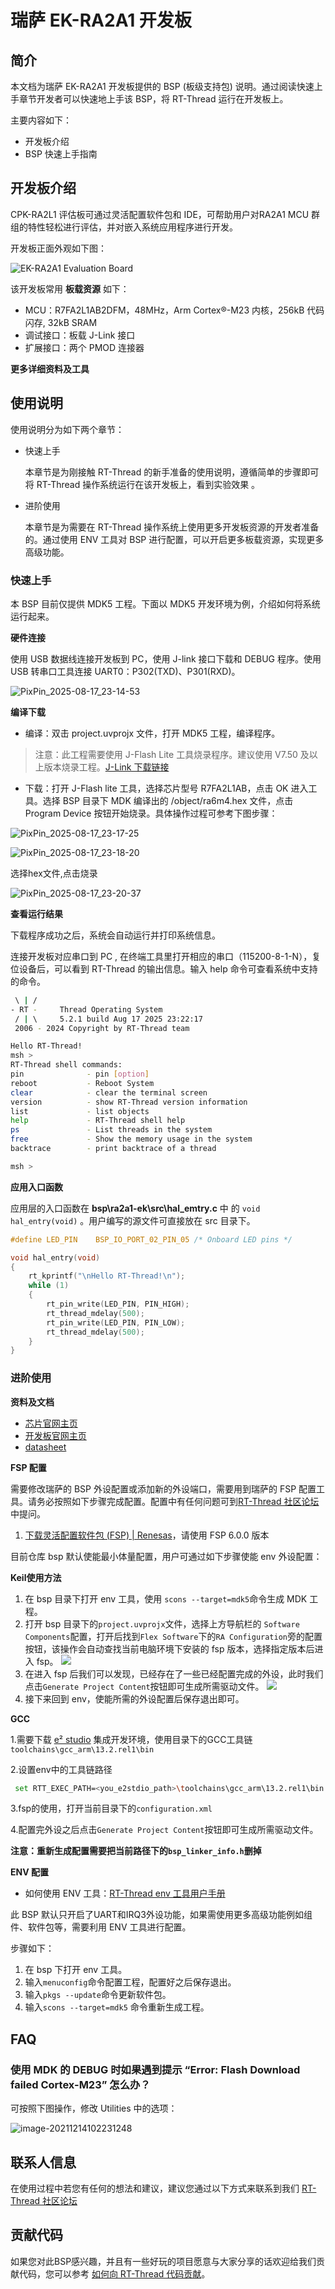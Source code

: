 # 瑞萨 EK-RA2A1 开发板

## 简介

本文档为瑞萨 EK-RA2A1 开发板提供的 BSP (板级支持包) 说明。通过阅读快速上手章节开发者可以快速地上手该 BSP，将 RT-Thread 运行在开发板上。

主要内容如下：

- 开发板介绍
- BSP 快速上手指南

## 开发板介绍

CPK-RA2L1 评估板可通过灵活配置软件包和 IDE，可帮助用户对RA2A1 MCU 群组的特性轻松进行评估，并对嵌入系统应用程序进行开发。

开发板正面外观如下图：

![EK-RA2A1 Evaluation Board](docs/picture/ek-ra2a1-evaluation-board_0.jpg)

该开发板常用 **板载资源** 如下：

- MCU：R7FA2L1AB2DFM，48MHz，Arm Cortex®-M23 内核，256kB 代码闪存, 32kB SRAM
- 调试接口：板载 J-Link 接口
- 扩展接口：两个 PMOD 连接器

**更多详细资料及工具**


## 使用说明

使用说明分为如下两个章节：

- 快速上手

  本章节是为刚接触 RT-Thread 的新手准备的使用说明，遵循简单的步骤即可将 RT-Thread 操作系统运行在该开发板上，看到实验效果 。
- 进阶使用

  本章节是为需要在 RT-Thread 操作系统上使用更多开发板资源的开发者准备的。通过使用 ENV 工具对 BSP 进行配置，可以开启更多板载资源，实现更多高级功能。

### 快速上手

本 BSP 目前仅提供 MDK5 工程。下面以 MDK5 开发环境为例，介绍如何将系统运行起来。

**硬件连接**

使用 USB 数据线连接开发板到 PC，使用 J-link 接口下载和 DEBUG 程序。使用 USB 转串口工具连接 UART0：P302(TXD)、P301(RXD)。

![PixPin_2025-08-17_23-14-53](docs/picture/PixPin_2025-08-17_23-14-53.png)

**编译下载**

- 编译：双击 project.uvprojx 文件，打开 MDK5 工程，编译程序。

> 注意：此工程需要使用 J-Flash Lite 工具烧录程序。建议使用 V7.50 及以上版本烧录工程。[J-Link 下载链接](https://www.segger.com/downloads/jlink/)

- 下载：打开 J-Flash lite 工具，选择芯片型号 R7FA2L1AB，点击 OK 进入工具。选择 BSP 目录下 MDK 编译出的 /object/ra6m4.hex 文件，点击 Program Device 按钮开始烧录。具体操作过程可参考下图步骤：

![PixPin_2025-08-17_23-17-25](docs/picture/PixPin_2025-08-17_23-17-25.png)

![PixPin_2025-08-17_23-18-20](docs/picture/PixPin_2025-08-17_23-18-20.png)

选择hex文件,点击烧录

![PixPin_2025-08-17_23-20-37](docs/picture/PixPin_2025-08-17_23-20-37.png)



**查看运行结果**

下载程序成功之后，系统会自动运行并打印系统信息。

连接开发板对应串口到 PC , 在终端工具里打开相应的串口（115200-8-1-N），复位设备后，可以看到 RT-Thread 的输出信息。输入 help 命令可查看系统中支持的命令。

```bash
 \ | /
- RT -     Thread Operating System
 / | \     5.2.1 build Aug 17 2025 23:22:17
 2006 - 2024 Copyright by RT-Thread team

Hello RT-Thread!
msh >
RT-Thread shell commands:
pin              - pin [option]
reboot           - Reboot System
clear            - clear the terminal screen
version          - show RT-Thread version information
list             - list objects
help             - RT-Thread shell help
ps               - List threads in the system
free             - Show the memory usage in the system
backtrace        - print backtrace of a thread

msh >


```

**应用入口函数**

应用层的入口函数在 **bsp\ra2a1-ek\src\hal_emtry.c** 中 的 `void hal_entry(void)` 。用户编写的源文件可直接放在 src 目录下。

```c
#define LED_PIN    BSP_IO_PORT_02_PIN_05 /* Onboard LED pins */

void hal_entry(void)
{
    rt_kprintf("\nHello RT-Thread!\n");
    while (1)
    {   
        rt_pin_write(LED_PIN, PIN_HIGH);
        rt_thread_mdelay(500);
        rt_pin_write(LED_PIN, PIN_LOW);
        rt_thread_mdelay(500);
    }
}
```

### 进阶使用

**资料及文档**

- [芯片官网主页](https://www.renesas.cn/zh/products/ra2a1)
- [开发板官网主页](https://www.renesas.cn/zh/design-resources/boards-kits/ek-ra2a1?queryID=2377dd332697b5265bd3eca038979315)
- [datasheet](https://www.renesas.com/en/document/dst/renesas-ra2a1-group-datasheet-0?r=1054141)

**FSP 配置**

需要修改瑞萨的 BSP 外设配置或添加新的外设端口，需要用到瑞萨的 FSP 配置工具。请务必按照如下步骤完成配置。配置中有任何问题可到[RT-Thread 社区论坛](https://club.rt-thread.org/)中提问。

1. [下载灵活配置软件包 (FSP) | Renesas](https://www.renesas.com/cn/zh/software-tool/flexible-software-package-fsp)，请使用 FSP 6.0.0 版本

目前仓库 bsp 默认使能最小体量配置，用户可通过如下步骤使能 env 外设配置：

**Keil使用方法**

1. 在 bsp 目录下打开 env 工具，使用 `scons --target=mdk5`命令生成 MDK 工程。
2. 打开 bsp 目录下的`project.uvprojx`文件，选择上方导航栏的 `Software Components`配置，打开后找到`Flex Software`下的`RA Configuration`旁的配置按钮，该操作会自动查找当前电脑环境下安装的 fsp 版本，选择指定版本后进入 fsp。 
    ![](../docs/figures/mdk_rasc.png)
3. 在进入 fsp 后我们可以发现，已经存在了一些已经配置完成的外设，此时我们点击`Generate Project Content`按钮即可生成所需驱动文件。
    ![](../docs/figures/fsp_configure.png)
4. 接下来回到 env，使能所需的外设配置后保存退出即可。

**GCC**

1.需要下载 [e² studio](https://www.renesas.cn/zh/software-tool/e-studio) 集成开发环境，使用目录下的GCC工具链`toolchains\gcc_arm\13.2.rel1\bin`

2.设置env中的工具链路径

```bash
 set RTT_EXEC_PATH=<you_e2stdio_path>\toolchains\gcc_arm\13.2.rel1\bin
```

3.fsp的使用，打开当前目录下的`configuration.xml`

4.配置完外设之后点击`Generate Project Content`按钮即可生成所需驱动文件。

**注意：重新生成配置需要把当前路径下的`bsp_linker_info.h`删掉**

**ENV 配置**

- 如何使用 ENV 工具：[RT-Thread env 工具用户手册](https://www.rt-thread.org/document/site/#/development-tools/env/env)

此 BSP 默认只开启了UART和IRQ3外设功能，如果需使用更多高级功能例如组件、软件包等，需要利用 ENV 工具进行配置。

步骤如下：
1. 在 bsp 下打开 env 工具。
2. 输入`menuconfig`命令配置工程，配置好之后保存退出。
3. 输入`pkgs --update`命令更新软件包。
4. 输入`scons --target=mdk5` 命令重新生成工程。

## FAQ

### 使用 MDK 的 DEBUG 时如果遇到提示  “Error: Flash Download failed Cortex-M23” 怎么办？

可按照下图操作，修改 Utilities 中的选项：

![image-20211214102231248](docs/picture/readme_faq1.png) 

## 联系人信息

在使用过程中若您有任何的想法和建议，建议您通过以下方式来联系到我们  [RT-Thread 社区论坛](https://club.rt-thread.org/)

## 贡献代码

如果您对此BSP感兴趣，并且有一些好玩的项目愿意与大家分享的话欢迎给我们贡献代码，您可以参考 [如何向 RT-Thread 代码贡献](https://www.rt-thread.org/document/site/#/rt-thread-version/rt-thread-standard/development-guide/github/github)。
